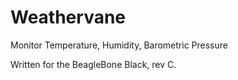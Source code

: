 # Weathervane
Monitor Temperature, Humidity, Barometric Pressure

Written for the BeagleBone Black, rev C.

